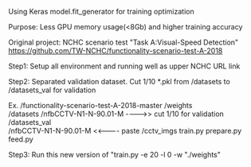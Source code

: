 Using Keras model.fit_generator for training optimization

Purpose: Less GPU memory usage(<8Gb) and higher training accuracy 


Original project: NCHC scenario test "Task A:Visual-Speed Detection"
https://github.com/TW-NCHC/functionality-scenario-test-A-2018

Step1: Setup all environment and running well as upper NCHC URL link

Step2: Separated validation dataset. 
       Cut 1/10 *.pkl from /datasets to /datasets_val for validation

Ex.	/functionality-scenario-test-A-2018-master
		/weights	
		/datasets
			/nfbCCTV-N1-N-90.01-M	---->> cut 1/10 for validation
		/datasets_val			   
			/nfbCCTV-N1-N-90.01-M   <<---- paste
		/cctv_imgs
		train.py
		prepare.py
		feed.py

Step3: Run this new version of  "train.py -e 20 -l 0 -w "./weights"
